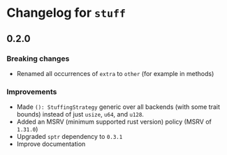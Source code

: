 # Changelog for `stuff`

## 0.2.0

### **Breaking changes**
* Renamed all occurrences of `extra` to `other` (for example in methods)

### Improvements
* Made `(): StuffingStrategy` generic over all backends (with some trait bounds) instead of just `usize`, `u64`, and `u128`.
* Added an MSRV (minimum supported rust version) policy (MSRV of `1.31.0`)
* Upgraded `sptr` dependency to `0.3.1`
* Improve documentation